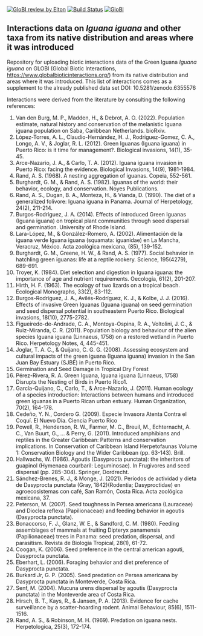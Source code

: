 [![GloBI review by Elton](https://github.com/SabinaVlad/iguana/actions/workflows/review.yml/badge.svg)](https://github.com/SabinaVlad/iguanas-interactions/actions) [![Build Status](https://app.travis-ci.com/SabinaVlad/iguanas-interactions.svg)](https://app.travis-ci.com/SabinaVlad/iguanas-interactions) [![GloBI](https://api.globalbioticinteractions.org/interaction.svg?accordingTo=globi:SabinaVlad/iguanas-interactions)](https://globalbioticinteractions.org/?accordingTo=globi:SabinaVlad/iguanas-interactions) 


## Interactions data on *Iguana iguana* and other taxa from its native distribution and areas where it was introduced


Repository for uploading biotic interactions data of the Green Iguana *Iguana iguana* on GLOBI (Global Biotic Interactions, https://www.globalbioticinteractions.org/) from its native distribution and areas where it was introduced.
This list of interactions comes as a supplement to the already published data set DOI: 10.5281/zenodo.6355576


Interactions were derived from the literature by consulting the following references:
1. Van den Burg, M. P., Madden, H., & Debrot, A. O. (2022). Population estimate, natural history and conservation of the melanistic Iguana iguana population on Saba, Caribbean Netherlands. bioRxiv.
2. López-Torres, A. L., Claudio-Hernández, H. J., Rodriguez-Gomez, C. A., Longo, A. V., & Joglar, R. L. (2012). Green Iguanas (Iguana iguana) in Puerto Rico: is it time for management?. Biological invasions, 14(1), 35-45.
3. Arce-Nazario, J. A., & Carlo, T. A. (2012). Iguana iguana invasion in Puerto Rico: facing the evidence. Biological Invasions, 14(9), 1981-1984.
4. Rand, A. S. (1968). A nesting aggregation of iguanas. Copeia, 552-561.
5. Burghardt, G. M., & Rand, A. S. (1982). Iguanas of the world: their behavior, ecology, and conservation. Noyes Publications.
6. Rand, A. S., Dugan, B. A., Monteza, H., & Vianda, D. (1990). The diet of a generalized folivore: Iguana iguana in Panama. Journal of Herpetology, 24(2), 211-214.
7. Burgos-Rodriguez, J. A. (2014). Effects of introduced Green Iguanas (Iguana iguana) on tropical plant communities through seed dispersal and germination. University of Rhode Island.
8. Lara-López, M., & González-Romero, A. (2002). Alimentación de la iguana verde Iguana iguana (squamata: iguanidae) en La Mancha, Veracruz, México. Acta zoológica mexicana, (85), 139-152.
9. Burghardt, G. M., Greene, H. W., & Rand, A. S. (1977). Social behavior in hatchling green iguanas: life at a reptile rookery. Science, 195(4279), 689-691.
10. Troyer, K. (1984). Diet selection and digestion in Iguana iguana: the importance of age and nutrient requirements. Oecologia, 61(2), 201-207.
11. Hirth, H. F. (1963). The ecology of two lizards on a tropical beach. Ecological Monographs, 33(2), 83-112.
12. Burgos-Rodríguez, J. A., Avilés-Rodríguez, K. J., & Kolbe, J. J. (2016). Effects of invasive Green Iguanas (Iguana iguana) on seed germination and seed dispersal potential in southeastern Puerto Rico. Biological invasions, 18(10), 2775-2782.
13. Figueiredo-de-Andrade, C. A., Montoya-Ospina, R. A., Voltolini, J. C., & Ruiz-Miranda, C. R. (2011). Population biology and behaviour of the alien species Iguana iguana (Linnaeus, 1758) on a restored wetland in Puerto Rico. Herpetology Notes, 4, 445-451.
14. Joglar, T. A. C., & Quijano, C. G. G. (2008). Assessing ecosystem and cultural impacts of the green iguana (Iguana iguana) invasion in the San Juan Bay Estuary (SJBE) in Puerto Rico.
15. Germination and Seed Damage in Tropical Dry Forest
16. Pérez-Rivera, R. A. Green Iguana, Iguana iguana (Linnaeus, 1758) Disrupts the Nesting of Birds in Puerto Rico1.
17. García-Quijano, C., Carlo, T., & Arce-Nazario, J. (2011). Human ecology of a species introduction: Interactions between humans and introduced green iguanas in a Puerto Rican urban estuary. Human Organization, 70(2), 164-178.
18. Cedeño, Y. N., Cordero G. (2009). Especie Invasora Atenta Contra el Coquí. El Nuevo Día. Ciencia Puerto Rico
19. Powell, R., Henderson, R. W., Farmer, M. C., Breuil, M., Echternacht, A. C., Van Buurt, G., ... & Perry, G. (2011). Introduced amphibians and reptiles in the Greater Caribbean: Patterns and conservation implications. In Conservation of Caribbean Island Herpetofaunas Volume 1: Conservation Biology and the Wider Caribbean (pp. 63-143). Brill.
20. Hallwachs, W. (1986). Agoutis (Dasyprocta punctata): the inheritors of guapinol (Hymenaea courbaril: Leguminosae). In Frugivores and seed dispersal (pp. 285-304). Springer, Dordrecht.
21. Sánchez-Brenes, R. J., & Monge, J. (2021). Períodos de actividad y dieta de Dasyprocta punctata (Gray, 1842)(Rodentia; Dasyproctidae) en agroecosistemas con café, San Ramón, Costa Rica. Acta zoológica mexicana, 37.
22. Peterson, M. (2007). Seed toughness in Persea americana (Lauraceae) and Dioclea reflexa (Papilionaceae) and feeding behavior in agoutis (Dasyprocta punctata).
23. Bonaccorso, F. J., Glanz, W. E., & Sandford, C. M. (1980). Feeding assemblages of mammals at fruiting Dipteryx panamensis (Papilionaceae) trees in Panama: seed predation, dispersal, and parasitism. Revista de Biologia Tropical, 28(1), 61-72.
24. Coogan, K. (2006). Seed preference in the central american agouti, Dasyprocta punctata.
25. Eberhart, L. (2006). Foraging behavior and diet preference of Dasyprocta punctata.
26. Burkard Jr, G. P. (2005). Seed predation on Persea americana by Dasyprocta punctata in Monteverde, Costa Rica.
27. Senf, M. (2004). Mucuna urens dispersal by agoutis (Dasyprocta punctata) in the Monteverde area of Costa Rica.
28. Hirsch, B. T., Kays, R., & Jansen, P. A. (2013). Evidence for cache surveillance by a scatter-hoarding rodent. Animal Behaviour, 85(6), 1511-1516.
29. Rand, A. S., & Robinson, M. H. (1969). Predation on iguana nests. Herpetologica, 25(3), 172-174.

